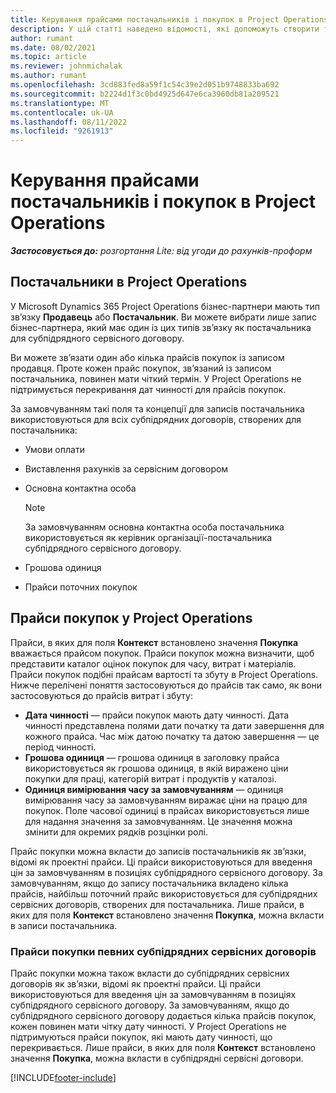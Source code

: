 ```yaml
---
title: Керування прайсами постачальників і покупок в Project Operations
description: У цій статті наведено відомості, які допоможуть створити та обслуговувати дані постачальника та прайси покупок для субпідрядних договорів.
author: rumant
ms.date: 08/02/2021
ms.topic: article
ms.reviewer: johnmichalak
ms.author: rumant
ms.openlocfilehash: 3cd883fed8a59f1c54c39e2d051b9748833ba692
ms.sourcegitcommit: b2224d1f3c0bd4925d647e6ca3960db81a209521
ms.translationtype: MT
ms.contentlocale: uk-UA
ms.lasthandoff: 08/11/2022
ms.locfileid: "9261913"
---
```

# <a name="vendor-and-purchase-price-list-management-in-project-operations"></a>Керування прайсами постачальників і покупок в Project Operations


_**Застосовується до:** розгортання Lite: від угоди до рахунків-проформ_

## <a name="vendors-in-project-operations"></a>Постачальники в Project Operations

У Microsoft Dynamics 365 Project Operations бізнес-партнери мають тип зв’язку **Продавець** або **Постачальник**. Ви можете вибрати лише запис бізнес-партнера, який має один із цих типів зв’язку як постачальника для субпідрядного сервісного договору.

Ви можете зв’язати один або кілька прайсів покупок із записом продавця. Проте кожен прайс покупок, зв’язаний із записом постачальника, повинен мати чіткий термін. У Project Operations не підтримується перекривання дат чинності для прайсів покупок.

За замовчуванням такі поля та концепції для записів постачальника використовуються для всіх субпідрядних договорів, створених для постачальника:

- Умови оплати
- Виставлення рахунків за сервісним договором
- Основна контактна особа

    > [!NOTE]
    > За замовчуванням основна контактна особа постачальника використовується як керівник організації-постачальника субпідрядного сервісного договору.

- Грошова одиниця
- Прайси поточних покупок

## <a name="purchase-price-lists-in-project-operations"></a>Прайси покупок у Project Operations

Прайси, в яких для поля **Контекст** встановлено значення **Покупка** вважається прайсом покупок. Прайси покупок можна визначити, щоб представити каталог оцінок покупок для часу, витрат і матеріалів. Прайси покупок подібні прайсам вартості та збуту в Project Operations. Нижче перелічені поняття застосовуються до прайсів так само, як вони застосовуються до прайсів витрат і збуту:

- **Дата чинності** — прайси покупок мають дату чинності. Дата чинності представлена полями дати початку та дати завершення для кожного прайса. Час між датою початку та датою завершення — це період чинності.
- **Грошова одиниця** — грошова одиниця в заголовку прайса використовується як грошова одиниця, в якій виражено ціни покупки для праці, категорій витрат і продуктів у каталозі.
- **Одиниця вимірювання часу за замовчуванням** — одиниця вимірювання часу за замовчуванням виражає ціни на працю для покупок. Поле часової одиниці в прайсах використовується лише для надання значення за замовчуванням. Це значення можна змінити для окремих рядків розцінки ролі.

Прайс покупки можна вкласти до записів постачальників як зв’язки, відомі як проектні прайси. Ці прайси використовуються для введення цін за замовчуванням в позиціях субпідрядного сервісного договору. За замовчуванням, якщо до запису постачальника вкладено кілька прайсів, найбільш поточний прайс використовується для субпідрядних сервісних договорів, створених для постачальника. Лише прайси, в яких для поля **Контекст** встановлено значення **Покупка**, можна вкласти в записи постачальника.

### <a name="subcontract-specific-purchase-price-lists"></a>Прайси покупки певних субпідрядних сервісних договорів

Прайс покупки можна також вкласти до субпідрядних сервісних договорів як зв’язки, відомі як проектні прайси. Ці прайси використовуються для введення цін за замовчуванням в позиціях субпідрядного сервісного договору. За замовчуванням, якщо до субпідрядного сервісного договору додається кілька прайсів покупок, кожен повинен мати чітку дату чинності. У Project Operations не підтримуються прайси покупок, які мають дату чинності, що перекривається. Лише прайси, в яких для поля **Контекст** встановлено значення **Покупка**, можна вкласти в субпідрядні сервісні договори.

[!INCLUDE[footer-include](../../includes/footer-banner.md)]
